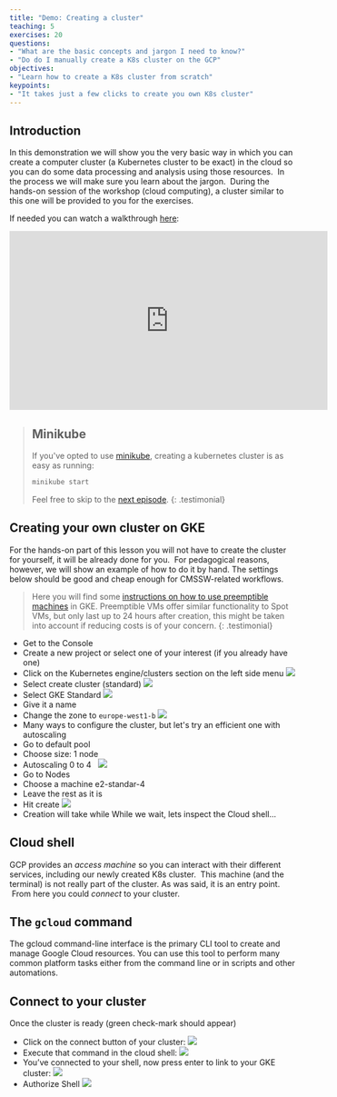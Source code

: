 ```yaml
---
title: "Demo: Creating a cluster"
teaching: 5
exercises: 20
questions:
- "What are the basic concepts and jargon I need to know?"
- "Do do I manually create a K8s cluster on the GCP"
objectives:
- "Learn how to create a K8s cluster from scratch"
keypoints:
- "It takes just a few clicks to create you own K8s cluster"
---
```

## Introduction
In this demonstration we will show you the very basic way in which you can create a computer cluster (a Kubernetes cluster to be exact) in the cloud so you can do some data processing and analysis using those resources.  In the process we will make sure you learn about the jargon.  During the hands-on session of the workshop (cloud computing), a cluster similar to this one will be provided to you for the exercises.  

If needed you can watch a walkthrough [here](https://youtu.be/RPO6zR12iUc):

<iframe width="560" height="315" src="https://www.youtube.com/embed/RPO6zR12iUc" title="YouTube video player" frameborder="0" allow="accelerometer; autoplay; clipboard-write; encrypted-media; gyroscope; picture-in-picture" allowfullscreen></iframe>

> ## Minikube
> 
> If you've opted to use [minikube](https://minikube.sigs.k8s.io/docs/start/), creating a kubernetes cluster is as easy as running:
> ```bash
> minikube start
> ```
> Feel free to skip to the [next episode](https://cms-opendata-workshop.github.io/workshop2022-lesson-introcloud/04-demo2/index.html).
{: .testimonial}


## Creating your own cluster on GKE
For the hands-on part of this lesson you will not have to create the cluster for yourself, it will be already done for you.  For pedagogical reasons, however, we will show an example of how to do it by hand. The settings below should be good and cheap enough for CMSSW-related workflows.

> Here you will find some [instructions on how to use preemptible machines](https://cloud.google.com/compute/docs/instances/preemptible) in GKE.  Preemptible VMs offer similar functionality to Spot VMs, but only last up to 24 hours after creation, this might be taken into account if reducing costs is of your concern.
{: .testimonial}

* Get to the Console
* Create a new project or select one of your interest (if you already have one)
* Click on the Kubernetes engine/clusters section on the left side menu
![](../fig/SelectCluster.png)
* Select create cluster (standard)
![](../fig/SelectCreate.png)
* Select GKE Standard
![](../fig/SelectGKE.png)
* Give it a name
* Change the zone to ```europe-west1-b```
![](../fig/BasicClusterName.png)
* Many ways to configure the cluster, but let's try an efficient one with autoscaling
* Go to default pool
* Choose size: 1 node
* Autoscaling 0 to 4
  ![](../fig/ClusterDetails.png)
* Go to Nodes
* Choose a machine e2-standar-4
* Leave the rest as it is
* Hit create
![](../fig/MachineConfig.png)
* Creation will take while
While we wait, lets inspect the Cloud shell...
## Cloud shell
GCP provides an *access machine* so you can interact with their different services, including our newly created K8s cluster.  This machine (and the terminal) is not really part of the cluster. As was said, it is an entry point.  From here you could *connect* to your cluster.
## The `gcloud` command
The gcloud command-line interface is the primary CLI tool to create and manage Google Cloud resources. You can use this tool to perform many common platform tasks either from the command line or in scripts and other automations.
## Connect to your cluster
Once the cluster is ready (green check-mark should appear)
* Click on the connect button of your cluster:
![](../fig/Connection4.png)
* Execute that command in the cloud shell:
![](../fig/Commandline.png)
* You’ve connected to your shell, now press enter to link to your GKE cluster:
![](../fig/Load.png)
* Authorize Shell
![](../fig/SomeCredentials.png)

